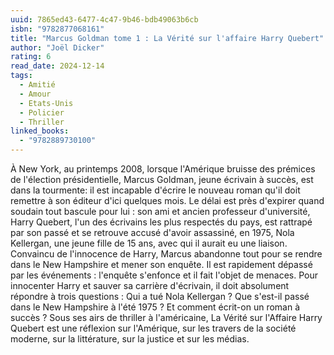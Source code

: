 ```yaml
---
uuid: 7865ed43-6477-4c47-9b46-bdb49063b6cb
isbn: "9782877068161"
title: "Marcus Goldman tome 1 : La Vérité sur l'affaire Harry Quebert"
author: "Joël Dicker"
rating: 6
read_date: 2024-12-14
tags:
  - Amitié
  - Amour
  - Etats-Unis
  - Policier
  - Thriller
linked_books:
  - "9782889730100"
---
```


À New York, au printemps 2008, lorsque l'Amérique bruisse des prémices de l'élection présidentielle, Marcus Goldman, jeune écrivain à succès, est dans la tourmente: il est incapable d'écrire le nouveau roman qu'il doit remettre à son éditeur d'ici quelques mois.
Le délai est près d'expirer quand soudain tout bascule pour lui : son ami et ancien professeur d'université, Harry Quebert, l'un des écrivains les plus respectés du pays, est rattrapé par son passé et se retrouve accusé d'avoir assassiné, en 1975, Nola Kellergan, une jeune fille de 15 ans, avec qui il aurait eu une liaison.
Convaincu de l'innocence de Harry, Marcus abandonne tout pour se rendre dans le New Hampshire et mener son enquête. Il est rapidement dépassé par les événements : l'enquête s'enfonce et il fait l'objet de menaces. Pour innocenter Harry et sauver sa carrière d'écrivain, il doit absolument répondre à trois questions : Qui a tué Nola Kellergan ? Que s'est-il passé dans le New Hampshire à l'été 1975 ? Et comment écrit-on un roman à succès ?
Sous ses airs de thriller à l'américaine, La Vérité sur l'Affaire Harry Quebert est une réflexion sur l'Amérique, sur les travers de la société moderne, sur la littérature, sur la justice et sur les médias.
